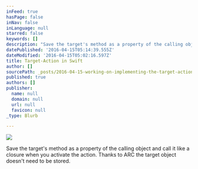 ```yaml
---
inFeed: true
hasPage: false
inNav: false
inLanguage: null
starred: false
keywords: []
description: "Save the target's method as a property of the calling object and call it like a closure when you activate the action. Thanks to ARC the target object doesn't need to be stored."
datePublished: '2016-04-15T05:14:39.555Z'
dateModified: '2016-04-15T05:02:16.597Z'
title: Target-Action in Swift
author: []
sourcePath: _posts/2016-04-15-working-on-implementing-the-target-action-cocoa-design-patte.md
published: true
authors: []
publisher:
  name: null
  domain: null
  url: null
  favicon: null
_type: Blurb

---
```

![](https://the-grid-user-content.s3-us-west-2.amazonaws.com/cb7e0419-24ed-43da-ae5f-d862e1669120.png)

Save the target's method as a property of the calling object and call it like a closure when you activate the action. Thanks to ARC the target object doesn't need to be stored.
